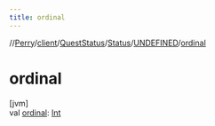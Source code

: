 ```yaml
---
title: ordinal
---
```

//[Perry](../../../../../index.html)/[client](../../../index.html)/[QuestStatus](../../index.html)/[Status](../index.html)/[UNDEFINED](index.html)/[ordinal](ordinal.html)



# ordinal



[jvm]\
val [ordinal](ordinal.html): [Int](https://kotlinlang.org/api/latest/jvm/stdlib/kotlin/-int/index.html)




